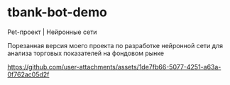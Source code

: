 # tbank-bot-demo
Pet-проект | Нейронные сети

Порезанная версия моего проекта по разработке нейронной сети для анализа торговых показателей на фондовом рынке

https://github.com/user-attachments/assets/1de7fb66-5077-4251-a63a-0f762ac05d2f
